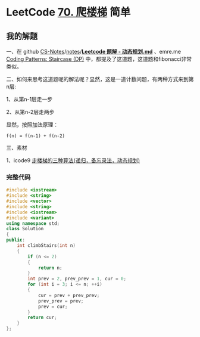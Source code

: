 # LeetCode [70. 爬楼梯](https://leetcode.cn/problems/climbing-stairs/) 简单



## 我的解题

一、在 github [CS-Notes](https://github.com/CyC2018/CS-Notes)/[notes](https://github.com/CyC2018/CS-Notes/tree/master/notes)/[**Leetcode 题解 - 动态规划.md**](https://github.com/CyC2018/CS-Notes/blob/master/notes/Leetcode%20%E9%A2%98%E8%A7%A3%20-%20%E5%8A%A8%E6%80%81%E8%A7%84%E5%88%92.md#%E6%96%90%E6%B3%A2%E9%82%A3%E5%A5%91%E6%95%B0%E5%88%97) 、emre.me [Coding Patterns: Staircase (DP)](https://emre.me/coding-patterns/staircase/) 中，都提及了这道题，这道题和fibonacci非常类似。

二、如何来思考这道题呢的解法呢？显然，这是一道计数问题，有两种方式来到第n层:

1、从第n-1层走一步

2、从第n-2层走两步

显然，按照加法原理：

```
f(n) = f(n-1) + f(n-2)
```

三、素材

1、icode9 [走楼梯的三种算法(递归，备忘录法，动态规划)](https://www.icode9.com/content-1-1251281.html)

### 完整代码

```C++
#include <iostream>
#include <string>
#include <vector>
#include <string>
#include <iostream>
#include <variant>
using namespace std;
class Solution
{
public:
    int climbStairs(int n)
    {
        if (n <= 2)
        {
            return n;
        }
        int prev = 2, prev_prev = 1, cur = 0;
        for (int i = 3; i <= n; ++i)
        {
            cur = prev + prev_prev;
            prev_prev = prev;
            prev = cur;
        }
        return cur;
    }
};
```

